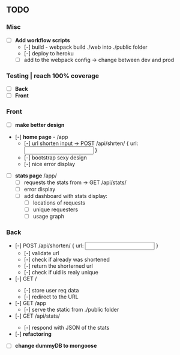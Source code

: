 ## TODO

### Misc

- [ ] **Add workflow scripts**
  - [-] build - webpack build ./web into ./public folder
  - [-] deploy to heroku
  - [ ] add <baseUrl> to the webpack config -> change between dev and prod

### **Testing** | reach 100% coverage

- [ ] **Back**
- [ ] **Front**

### Front

- [ ] **make better design**
- [-] **home page** - /app
  - [-] url shorten input -> POST /api/shrten/ { url: <input url> }
  - [-] bootstrap sexy design
  - [-] nice error display
- [ ] **stats page** /app/<UID>
  - [ ] requests the stats from -> GET /api/stats/<UID>
  - [ ] error display
  - [ ] add dashboard with stats display:
    - [ ] locations of requests
    - [ ] unique requesters
    - [ ] usage graph

### Back

- [-] POST /api/shorten/ { url: <input url> }
  - [-] validate url
  - [-] check if already was shortened
  - [-] return the shorterned url
  - [-] check if uid is realy unique
- [-] GET /<UID>
  - [-] store user req data
  - [-] redirect to the URL
- [-] GET /app
  - [-] serve the static from ./public folder
- [-] GET /api/stats/<UID>
  - [-] respond with JSON of the stats
- [-] **refactoring**
- [ ] **change dummyDB to mongoose**
